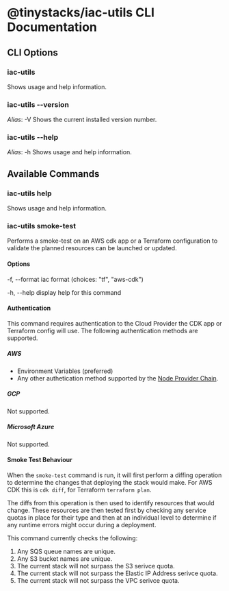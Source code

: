 # @tinystacks/iac-utils CLI Documentation

## CLI Options

### iac-utils
Shows usage and help information.

### iac-utils --version
_Alias_: -V
Shows the current installed version number.

### iac-utils --help
_Alias_: -h
Shows usage and help information.

## Available Commands

### iac-utils help
Shows usage and help information.

### iac-utils smoke-test
Performs a smoke-test on an AWS cdk app or a Terraform configuration to validate the planned resources can be launched or updated.  

#### Options
-f, --format <format>  iac format (choices: "tf", "aws-cdk")

-h, --help             display help for this command

#### Authentication
This command requires authentication to the Cloud Provider the CDK app or Terraform config will use.  The following authentication methods are supported.

##### AWS
- Environment Variables (preferred)
- Any other authetication method supported by the [Node Provider Chain](https://docs.aws.amazon.com/AWSJavaScriptSDK/v3/latest/modules/_aws_sdk_credential_providers.html#fromnodeproviderchain).

##### GCP
Not supported.

##### Microsoft Azure
Not supported.

#### Smoke Test Behaviour
When the `smoke-test` command is run, it will first perform a diffing operation to determine the changes that deploying the stack would make.  For AWS CDK this is `cdk diff`, for Terraform `terraform plan`.

The diffs from this operation is then used to identify resources that would change.  These resources are then tested first by checking any service quotas in place for their type and then at an individual level to determine if any runtime errors might occur during a deployment.

This command currently checks the following:
1. Any SQS queue names are unique.
1. Any S3 bucket names are unique.
1. The current stack will not surpass the S3 serivce quota.
1. The current stack will not surpass the Elastic IP Address serivce quota.
1. The current stack will not surpass the VPC serivce quota.